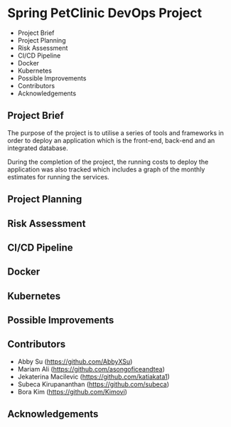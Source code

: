 # Spring PetClinic DevOps Project           

*	Project Brief
* Project Planning
* Risk Assessment
* CI/CD Pipeline
* Docker
* Kubernetes
* Possible Improvements
* Contributors
* Acknowledgements

## Project Brief

The purpose of the project is to utilise a series of tools and frameworks in order to deploy an application which is the front-end, back-end and an integrated database.

During the completion of the project, the running costs to deploy the application was also tracked which includes a graph of the monthly estimates for running the services.

## Project Planning

## Risk Assessment

## CI/CD Pipeline

## Docker

## Kubernetes

## Possible Improvements

## Contributors
- Abby Su (https://github.com/AbbyXSu)
- Mariam Ali (https://github.com/asongoficeandtea)
- Jekaterina Macilevic (https://github.com/katiakata1)
- Subeca Kirupananthan (https://github.com/subeca)
- Bora Kim (https://github.com/Kimovi)

## Acknowledgements
